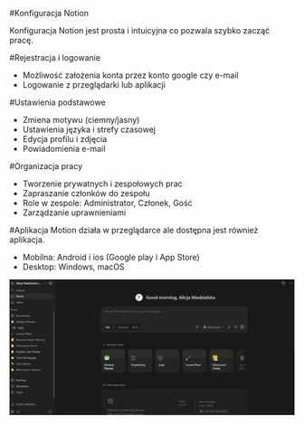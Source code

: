 #Konfiguracja Notion

Konfiguracja Notion jest prosta i intuicyjna co pozwala szybko zacząć pracę.

#Rejestracja i logowanie
- Możliwość założenia konta przez konto google czy e-mail
- Logowanie z przeglądarki lub aplikacji

#Ustawienia podstawowe
- Zmiena motywu (ciemny/jasny)
- Ustawienia języka i strefy czasowej
- Edycja profilu i zdjęcia
- Powiadomienia e-mail

#Organizacja pracy
- Tworzenie prywatnych i zespołowych prac
- Zapraszanie członków do zespołu
- Role w zespole: Administrator, Członek, Gość
- Zarządzanie uprawnieniami

#Aplikacja
Motion działa w przeglądarce ale dostępna jest również aplikacja.

- Mobilna: Android i ios (Google play i App Store)
- Desktop: Windows, macOS

![](img/obraz_2025-06-26_121714133.jpg)  
  
